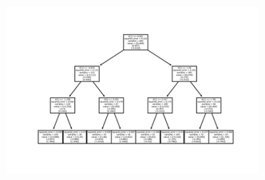 

![![Tree]()](https://github.com/samanemami/C_GB-EX/blob/main/docs/C_GB_Tree.jpg)
<!-- <img src="https://github.com/samanemami/C_GB-EX/blob/main/docs/Mart.jpg" alt="MART Tree" width="300" height="500"> -->
